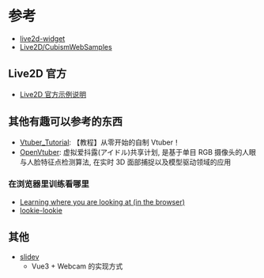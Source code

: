 # 参考

- [live2d-widget](https://github.com/stevenjoezhang/live2d-widget)
- [Live2D/CubismWebSamples](https://github.com/Live2D/CubismWebSamples.git)

## Live2D 官方

- [Live2D 官方示例说明](https://docs.live2d.com/cubism-sdk-tutorials/sample-build-web/)

## 其他有趣可以参考的东西

- [Vtuber_Tutorial](https://github.com/RimoChan/Vtuber_Tutorial): 【教程】从零开始的自制 Vtuber！
- [OpenVtuber](https://github.com/1996scarlet/OpenVtuber): 虚拟爱抖露(アイドル)共享计划, 是基于单目 RGB 摄像头的人眼与人脸特征点检测算法, 在实时 3D 面部捕捉以及模型驱动领域的应用

### 在浏览器里训练看哪里

- [Learning where you are looking at (in the browser)](https://cpury.github.io/learning-where-you-are-looking-at/)
- [lookie-lookie](https://github.com/cpury/lookie-lookie)

## 其他

- [slidev](https://github.com/slidevjs/slidev)
  - Vue3 + Webcam 的实现方式
